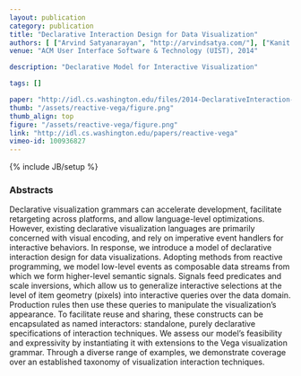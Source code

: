 ```yaml
---
layout: publication
category: publication
title: "Declarative Interaction Design for Data Visualization"
authors: [ ["Arvind Satyanarayan", "http://arvindsatya.com/"], ["Kanit Wongsuphasawat", "/"], ["Jeffrey Heer", "http://jheer.org"]]
venue: "ACM User Interface Software & Technology (UIST), 2014"

description: "Declarative Model for Interactive Visualization"

tags: []

paper: "http://idl.cs.washington.edu/files/2014-DeclarativeInteraction-UIST.pdf"
thumb: "/assets/reactive-vega/figure.png"
thumb_align: top
figure: "/assets/reactive-vega/figure.png"
link: "http://idl.cs.washington.edu/papers/reactive-vega"
vimeo-id: 100936827
---
```

{% include JB/setup %}

### Abstracts

Declarative visualization grammars can accelerate development, facilitate retargeting across platforms, and allow language-level optimizations. However, existing declarative visualization languages are primarily concerned with visual encoding, and rely on imperative event handlers for interactive behaviors. In response, we introduce a model of declarative interaction design for data visualizations. Adopting methods from reactive programming, we model low-level events as composable data streams from which we form higher-level semantic signals. Signals feed predicates and scale inversions, which allow us to generalize interactive selections at the level of item geometry (pixels) into interactive queries over the data domain. Production rules then use these queries to manipulate the visualization’s appearance. To facilitate reuse and sharing, these constructs can be encapsulated as named interactors: standalone, purely declarative specifications of interaction techniques. We assess our model’s feasibility and expressivity by instantiating it with extensions to the Vega visualization grammar. Through a diverse range of examples, we demonstrate coverage over an established taxonomy of visualization interaction techniques.


<!-- ### Abstract

Interactive systems are increasingly being used to explicitly support change in the user's psychophysiological state and behavior. One important trend in this vein is systems that support calm breathing habits. We designed and evaluated techniques to support respiratory regulation to reduce stress and increase parasympathetic tone. Our study revealed that auditory guidance was more effective than visual at creating self-reported calm. We attribute this to the users' ability to effectively map sound to respiration, thereby reducing cognitive load and mental exertion. Interestingly, we found that visual guidance led to more respiratory change  but less subjective calm. Thus, motivating users to exert physical or mental efforts may counter the calming effects of slow breathing. Designers of calming technologies must acknowledge the discrepancy between mechanical slow breathing and experiential calm in designing future systems. -->

